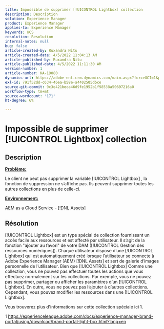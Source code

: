 ```yaml
---
title: Impossible de supprimer [!UICONTROL Lightbox] collection
description: Description
solution: Experience Manager
product: Experience Manager
applies-to: Experience Manager
keywords: KCS
resolution: Resolution
internal-notes: null
bug: false
article-created-by: Ruxandra Nitu
article-created-date: 4/5/2022 11:04:13 AM
article-published-by: Ruxandra Nitu
article-published-date: 4/5/2022 11:11:30 AM
version-number: 1
article-number: KA-19080
dynamics-url: https://adobe-ent.crm.dynamics.com/main.aspx?forceUCI=1&pagetype=entityrecord&etn=knowledgearticle&id=970c3b1e-d0b4-ec11-983f-000d3a5d0d94
exl-id: 791f52dd-c634-46ea-b58e-a4402505d5ce
source-git-commit: 0c3e421beca46d9fe1952b1f98538a50697216a0
workflow-type: tm+mt
source-wordcount: '171'
ht-degree: 6%

---
```


# Impossible de supprimer [!UICONTROL Lightbox] collection

## Description


<u><b>Problème:</b></u>

Le client ne peut pas supprimer la variable [!UICONTROL Lightbox] , la fonction de suppression ne s’affiche pas. Ils peuvent supprimer toutes les autres collections en plus de celle-ci.

<u><b>Environnement:</b></u>

AEM as a Cloud Service - [!DNL Assets]


## Résolution


[!UICONTROL Lightbox] est un type spécial de collection fournissant un accès facile aux ressources et est affecté par utilisateur. Il s’agit de la fonction &quot;ajouter au favori&quot; de votre DAM ([!UICONTROL Gestion des ressources numériques]). Chaque utilisateur dispose d’une [!UICONTROL Lightbox] qui est automatiquement créé lorsque l’utilisateur se connecte à Adobe Experience Manager (AEM) [!DNL Assets] et sert de galerie d’images personnelle de l’utilisateur.
Bien que [!UICONTROL Lightbox] Comme une collection, vous ne pouvez pas effectuer toutes les actions que vous effectuez normalement sur les collections. Par exemple, vous ne pouvez pas supprimer, partager ou afficher les paramètres d’un [!UICONTROL Lightbox]. En outre, vous ne pouvez pas l’ajouter à d’autres collections. Cependant, vous pouvez modifier les ressources dans une [!UICONTROL Lightbox].

Vous trouverez plus d&#39;informations sur cette collection spéciale ici 1.



1 https://experienceleague.adobe.com/docs/experience-manager-brand-portal/using/download/brand-portal-light-box.html?lang=en

